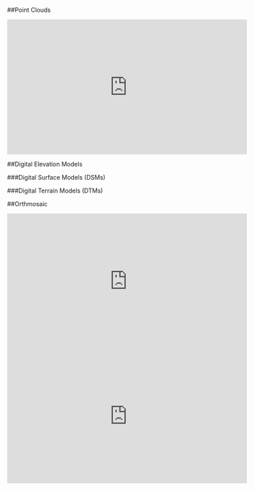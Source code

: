 ##Point Clouds

<iframe width="560" height="315" src="https://www.youtube.com/embed/yXCkyuo8bcs" title="YouTube video player" frameborder="0" allow="accelerometer; autoplay; clipboard-write; encrypted-media; gyroscope; picture-in-picture; web-share" allowfullscreen></iframe>

##Digital Elevation Models

###Digital Surface Models (DSMs)

###Digital Terrain Models (DTMs)

##Orthmosaic
<iframe width="560" height="315" src="https://www.youtube.com/embed/g8mapLUXyGI" title="YouTube video player" frameborder="0" allow="accelerometer; autoplay; clipboard-write; encrypted-media; gyroscope; picture-in-picture; web-share" allowfullscreen></iframe>


<iframe width="560" height="315" src="https://www.youtube.com/embed/Dwk_Jm0efVc" title="YouTube video player" frameborder="0" allow="accelerometer; autoplay; clipboard-write; encrypted-media; gyroscope; picture-in-picture; web-share" allowfullscreen></iframe>
